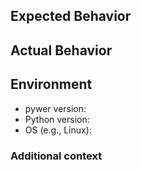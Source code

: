 <!-- It is not necessary for you to use this template. -->

## Expected Behavior


## Actual Behavior


## Environment

 - pywer version:
 - Python version:
 - OS (e.g., Linux):

### Additional context

<!-- Add any other context about the problem here. -->
